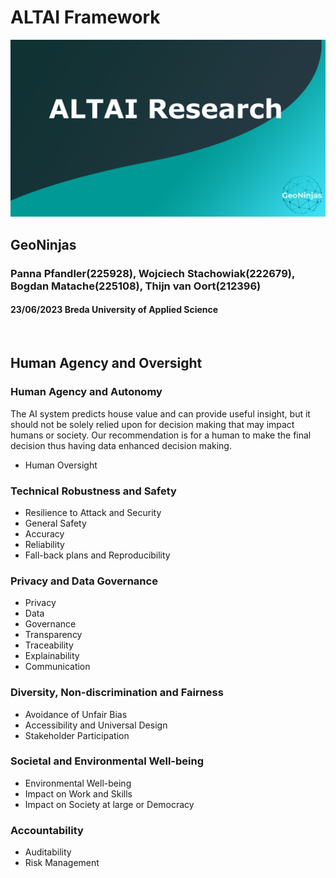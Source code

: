 # ALTAI Framework
![this is an image](images/altai.png)
## GeoNinjas
### Panna Pfandler(225928), Wojciech Stachowiak(222679), Bogdan Matache(225108), Thijn van Oort(212396)
#### 23/06/2023 Breda University of Applied Science
<br>


## Human Agency and Oversight
### Human Agency and Autonomy

The AI system predicts house value and can provide useful insight, but it should not be solely relied upon for decision making that may impact humans or society. Our recommendation is for a human to make the final decision thus having data enhanced decision making.


- Human Oversight

### Technical Robustness and Safety
- Resilience to Attack and Security
- General Safety
- Accuracy
- Reliability
- Fall-back plans and Reproducibility

### Privacy and Data Governance
- Privacy
- Data 
- Governance 
- Transparency
- Traceability
- Explainability
- Communication

### Diversity, Non-discrimination and Fairness
- Avoidance of Unfair Bias
- Accessibility and Universal Design
- Stakeholder Participation 

### Societal and Environmental Well-being
- Environmental Well-being
- Impact on Work and Skills
- Impact on Society at large or Democracy 

### Accountability
- Auditability
- Risk Management 

